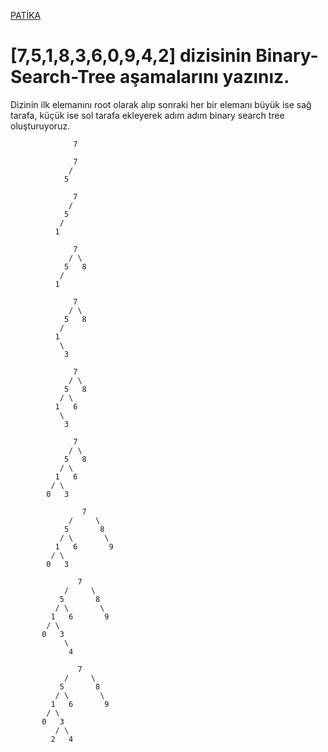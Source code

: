 [PATİKA](www.patika.dev)


# [7,5,1,8,3,6,0,9,4,2] dizisinin Binary-Search-Tree aşamalarını yazınız.

  Dizinin ilk elemanını root olarak alıp sonraki her bir elemanı büyük ise sağ tarafa, küçük ise sol tarafa ekleyerek adım adım binary search tree oluşturuyoruz. 



```
              7
```

```
              7
             / 
            5
```

```
              7
             / 
            5   
           / 
          1   
```

```
              7
             / \
            5   8
           / 
          1   
```           
   
```   
              7
             / \
            5   8
           / 
          1   
           \
            3
```

```
              7
             / \
            5   8
           / \
          1   6
           \
            3
```

```            
              7
             / \
            5   8
           / \
          1   6
         / \
        0   3
```

```        
                7
             /     \
            5       8
           / \       \
          1   6       9
         / \
        0   3
 ```           
 
 ```       
                7
             /     \
            5       8
           / \       \
          1   6       9
         / \
        0   3
             \
              4
 ```       
 
 ```       
                7
             /     \
            5       8
           / \       \
          1   6       9
         / \
        0   3
           / \
          2   4
 ```       
        
        
        
        
        
        
        
        
        
        

